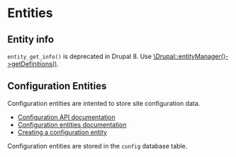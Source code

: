 # Entities

## Entity info

`entity_get_info()` is deprecated in Drupal 8. Use [\Drupal::entityManager()->getDefinitions()](https://www.drupal.org/node/1929006).

## Configuration Entities

Configuration entities are intented to store site configuration data.

* [Configuration API documentation](https://www.drupal.org/developing/api/8/configuration)
* [Configuration entities documentation](https://www.drupal.org/node/1818734)
* [Creating a configuration entity](https://www.drupal.org/node/1809494)

Configuration entities are stored in the `config` database table.
